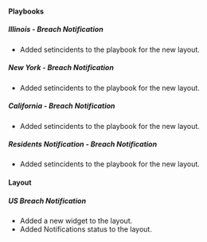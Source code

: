 
#### Playbooks
##### Illinois - Breach Notification
  - Added setincidents to the playbook for the new layout.
##### New York - Breach Notification
  - Added setincidents to the playbook for the new layout.
##### California - Breach Notification
  - Added setincidents to the playbook for the new layout.
##### Residents Notification - Breach Notification
  - Added setincidents to the playbook for the new layout.

#### Layout
##### US Breach Notification
  - Added a new widget to the layout.
  - Added Notifications status to the layout.
